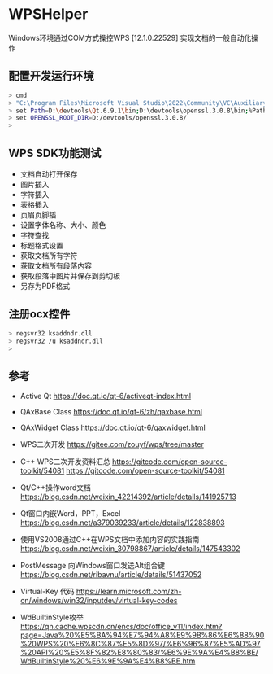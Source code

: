 
# WPSHelper

Windows环境通过COM方式操控WPS [12.1.0.22529] 实现文档的一般自动化操作

## 配置开发运行环境

```bash
> cmd
> "C:\Program Files\Microsoft Visual Studio\2022\Community\VC\Auxiliary\Build\vcvars64.bat"
> set Path=D:\devtools\Qt.6.9.1\bin;D:\devtools\openssl.3.0.8\bin;%Path%
> set OPENSSL_ROOT_DIR=D:/devtools/openssl.3.0.8/
>
```

## WPS SDK功能测试

- 文档自动打开保存
- 图片插入
- 字符插入
- 表格插入
- 页眉页脚插
- 设置字体名称、大小、颜色
- 字符查找
- 标题格式设置
- 获取文档所有字符
- 获取文档所有段落内容
- 获取段落中图片并保存到剪切板
- 另存为PDF格式

## 注册ocx控件

```bash
> regsvr32 ksaddndr.dll
> regsvr32 /u ksaddndr.dll
>
```

## 参考

- Active Qt https://doc.qt.io/qt-6/activeqt-index.html
- QAxBase Class https://doc.qt.io/qt-6/zh/qaxbase.html
- QAxWidget Class https://doc.qt.io/qt-6/qaxwidget.html

- WPS二次开发 https://gitee.com/zouyf/wps/tree/master
- C++ WPS二次开发资料汇总 https://gitcode.com/open-source-toolkit/54081 https://gitcode.com/open-source-toolkit/54081
- Qt/C++操作word文档 https://blog.csdn.net/weixin_42214392/article/details/141925713
- Qt窗口内嵌Word，PPT，Excel https://blog.csdn.net/a379039233/article/details/122838893
- 使用VS2008通过C++在WPS文档中添加内容的实践指南 https://blog.csdn.net/weixin_30798867/article/details/147543302
- PostMessage 向Windows窗口发送Alt组合键 https://blog.csdn.net/ribavnu/article/details/51437052
- Virtual-Key 代码 https://learn.microsoft.com/zh-cn/windows/win32/inputdev/virtual-key-codes
- WdBuiltinStyle枚举 https://qn.cache.wpscdn.cn/encs/doc/office_v11/index.htm?page=Java%20%E5%BA%94%E7%94%A8%E9%9B%86%E6%88%90%20WPS%20%E6%8C%87%E5%8D%97/%E6%96%87%E5%AD%97%20API%20%E5%8F%82%E8%80%83/%E6%9E%9A%E4%B8%BE/WdBuiltinStyle%20%E6%9E%9A%E4%B8%BE.htm
